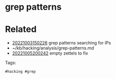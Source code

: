# grep patterns

# Related

- [20221003150226](/zet/20221003150226/README.md) grep patterns searching for IPs
- ~/kb/hacking/analysis/grep-patterns.md
- [20221005200242](/zet/20221005200242/README.md) empty zettels to fix

Tags:

    #hacking #grep 
